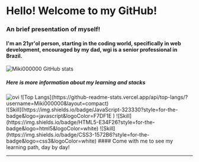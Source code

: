 # Hello! Welcome to my GitHub!
### An brief presentation of myself!

#### I'm an 21yr'ol person, starting in the coding world, specifically in web development, encouraged by my dad, wgi is a senior professional in Brazil.
![Miki000000 GitHub stats](https://github-readme-stats.vercel.app/api?username=Miki000000&show_icons=true&theme=tokyonight&hide_title=true)<br>
##### Here is more information about my learning and stacks
<img src="https://github-readme-stats.vercel.app/api/top-langs?username=madushadhanushka&show_icons=true&locale=en&layout=compact&theme=chartreuse-dark" alt="ovi" />
![Top Langs](https://github-readme-stats.vercel.app/api/top-langs/?username=Miki000000&layout=compact)<br>
![Skill](https://img.shields.io/badge/JavaScript-323330?style=for-the-badge&logo=javascript&logoColor=F7DF1E
)
![Skill](https://img.shields.io/badge/HTML5-E34F26?style=for-the-badge&logo=html5&logoColor=white)
![Skill](https://img.shields.io/badge/CSS3-1572B6?style=for-the-badge&logo=css3&logoColor=white)
#### Come with me to see my learning path, day by day!
<hr>


<!--
**Miki000000/Miki000000** is a ✨ _special_ ✨ repository because its `README.md` (this file) appears on your GitHub profile.
Here are some ideas to get you started:
- 🔭 I’m currently working on ...
- 🌱 I’m currently learning ...
- 👯 I’m looking to collaborate on ...
- 🤔 I’m looking for help with ...
- 💬 Ask me about ...
- 📫 How to reach me: ...
- 😄 Pronouns: ...
- ⚡ Fun fact: ...
-->
